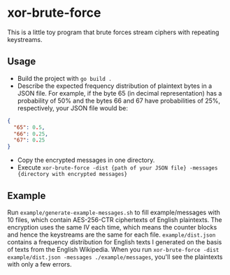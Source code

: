 # xor-brute-force

This is a little toy program that brute forces stream ciphers with repeating keystreams.

## Usage

- Build the project with `go build .`
- Describe the expected frequency distribution of plaintext bytes in a JSON file. For example, if
the byte 65 (in decimal representation) has a probability of 50% and the bytes 66 and 67 have
probabilities of 25%, respectively, your JSON file would be:
```json
{
  "65": 0.5,
  "66": 0.25,
  "67": 0.25
}
```
- Copy the encrypted messages in one directory.
- Execute `xor-brute-force -dist {path of your JSON file} -messages {directory with encrypted messages}`

## Example

Run `example/generate-example-messages.sh` to fill example/messages with 10 files, which contain
AES-256-CTR ciphertexts of English plaintexts. The encryption uses the same IV each time, which
means the counter blocks and hence the keystreams are the same for each file. `example/dist.json`
contains a frequency distribution for English texts I generated on the basis of texts from the
English Wikipedia. When you run
`xor-brute-force -dist example/dist.json -messages ./example/messages`, you'll see the plaintexts
with only a few errors.
